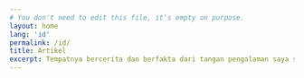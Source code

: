 ```yaml
---
# You don't need to edit this file, it's empty on purpose.
layout: home
lang: 'id'
permalink: /id/
title: Artikel
excerpt: Tempatnya bercerita dan berfakta dari tangan pengalaman saya sendiri. # {{ site.descriptionid }}
---
```


